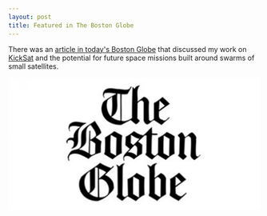 ```yaml
---
layout: post
title: Featured in The Boston Globe
---
```


There was an [article in today's Boston Globe](https://www.bostonglobe.com/ideas/2016/10/29/teaching-satellites-swarm/WxRcHhNBa2162fyItkUZwJ/story.html) that discussed my work on [KickSat](http://kicksat.github.io/) and the potential for future space missions built around swarms of small satellites.

![The Boston Globe](/img/The_Boston_Globe.jpg)